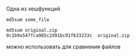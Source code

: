 Одна из хешфункций
```shell
md5sum some_file
```

```shell
md5sum original.zip
0c1b9a547fca985c2d91bc01f633233c  original.zip
```

можно использовать для сравнения файлов